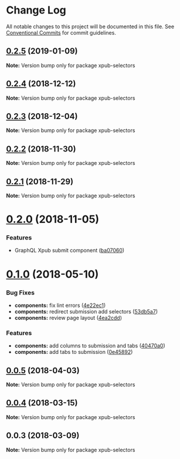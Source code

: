 # Change Log

All notable changes to this project will be documented in this file.
See [Conventional Commits](https://conventionalcommits.org) for commit guidelines.

## [0.2.5](https://gitlab.coko.foundation/pubsweet/pubsweet/compare/xpub-selectors@0.2.4...xpub-selectors@0.2.5) (2019-01-09)

**Note:** Version bump only for package xpub-selectors





## [0.2.4](https://gitlab.coko.foundation/pubsweet/pubsweet/compare/xpub-selectors@0.2.3...xpub-selectors@0.2.4) (2018-12-12)

**Note:** Version bump only for package xpub-selectors





## [0.2.3](https://gitlab.coko.foundation/pubsweet/pubsweet/compare/xpub-selectors@0.2.2...xpub-selectors@0.2.3) (2018-12-04)

**Note:** Version bump only for package xpub-selectors





## [0.2.2](https://gitlab.coko.foundation/pubsweet/pubsweet/compare/xpub-selectors@0.2.1...xpub-selectors@0.2.2) (2018-11-30)

**Note:** Version bump only for package xpub-selectors





## [0.2.1](https://gitlab.coko.foundation/pubsweet/pubsweet/compare/xpub-selectors@0.2.0...xpub-selectors@0.2.1) (2018-11-29)

**Note:** Version bump only for package xpub-selectors





<a name="0.2.0"></a>
# [0.2.0](https://gitlab.coko.foundation/pubsweet/pubsweet/compare/xpub-selectors@0.1.0...xpub-selectors@0.2.0) (2018-11-05)


### Features

* GraphQL Xpub submit component ([ba07060](https://gitlab.coko.foundation/pubsweet/pubsweet/commit/ba07060))




<a name="0.1.0"></a>
# [0.1.0](https://gitlab.coko.foundation/pubsweet/pubsweet/compare/xpub-selectors@0.0.5...xpub-selectors@0.1.0) (2018-05-10)


### Bug Fixes

* **components:** fix lint errors ([4e22ec1](https://gitlab.coko.foundation/pubsweet/pubsweet/commit/4e22ec1))
* **components:** redirect submission add selectors ([53db5a7](https://gitlab.coko.foundation/pubsweet/pubsweet/commit/53db5a7))
* **components:** review page layout ([4ea2cdd](https://gitlab.coko.foundation/pubsweet/pubsweet/commit/4ea2cdd))


### Features

* **components:** add columns to submission and tabs ([40470a0](https://gitlab.coko.foundation/pubsweet/pubsweet/commit/40470a0))
* **components:** add tabs to submission ([0e45892](https://gitlab.coko.foundation/pubsweet/pubsweet/commit/0e45892))




<a name="0.0.5"></a>
## [0.0.5](https://gitlab.coko.foundation/pubsweet/pubsweet/compare/xpub-selectors@0.0.4...xpub-selectors@0.0.5) (2018-04-03)




**Note:** Version bump only for package xpub-selectors

<a name="0.0.4"></a>
## [0.0.4](https://gitlab.coko.foundation/pubsweet/pubsweet/compare/xpub-selectors@0.0.3...xpub-selectors@0.0.4) (2018-03-15)




**Note:** Version bump only for package xpub-selectors

<a name="0.0.3"></a>

## 0.0.3 (2018-03-09)

**Note:** Version bump only for package xpub-selectors
